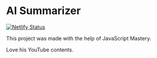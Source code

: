 # AI Summarizer 

[![Netlify Status](https://api.netlify.com/api/v1/badges/f5ccc755-678e-4433-a78b-a8c2839a77ea/deploy-status)](https://app.netlify.com/sites/aisummarizr/deploys)

This project was made with the help of JavaScript Mastery.

Love his YouTube contents.
